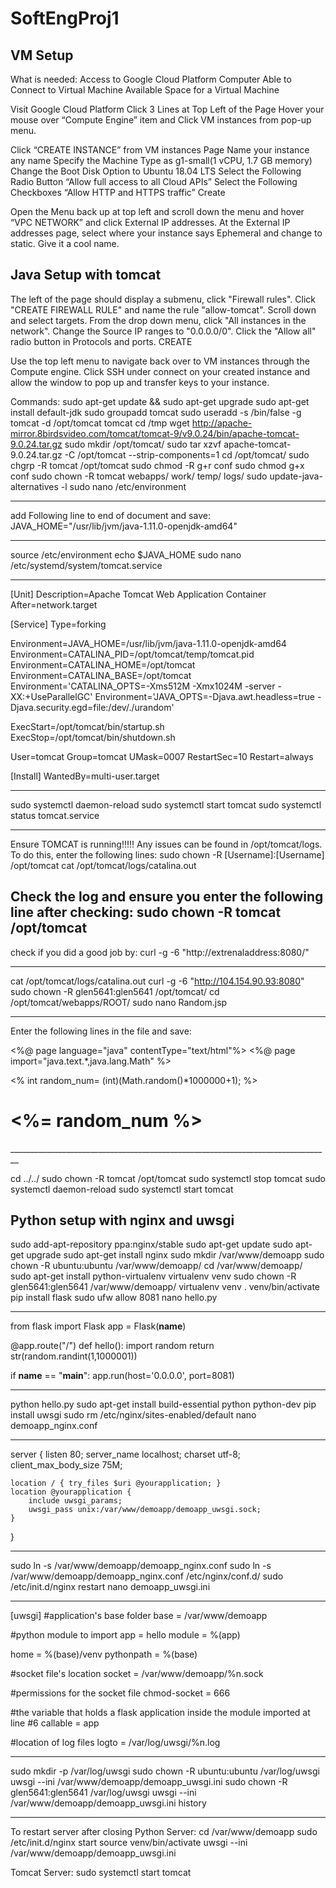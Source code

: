 # SoftEngProj1

## VM Setup
What is needed:
	Access to Google Cloud Platform
	Computer Able to Connect to Virtual Machine
	Available Space for a Virtual Machine

Visit Google Cloud Platform
Click 3 Lines at Top Left of the Page
Hover your mouse over “Compute Engine” item and Click VM instances from pop-up
menu.

Click “CREATE INSTANCE” from VM instances Page
Name your instance any name
	Specify the Machine Type as g1-small(1 vCPU, 1.7 GB memory)
	Change the Boot Disk Option to Ubuntu 18.04 LTS
	Select the Following Radio Button “Allow full access to all Cloud APIs”
	Select the Following Checkboxes “Allow HTTP and HTTPS traffic”
	Create

Open the Menu back up at top left and scroll down the menu and hover
“VPC NETWORK” and click External IP addresses.
At the External IP addresses page, select where your instance says Ephemeral
and change to static. Give it a cool name.

## Java Setup with tomcat
The left of the page should display a submenu, click "Firewall rules".
Click "CREATE FIREWALL RULE" and name the rule "allow-tomcat".
Scroll down and select targets. From the drop down menu, click
"All instances in the network".
Change the Source IP ranges to "0.0.0.0/0".
Click the "Allow all" radio button in Protocols and ports.
CREATE

Use the top left menu to navigate back over to VM instances through the Compute
engine.
Click SSH under connect on your created instance and allow the window to pop up
and transfer keys to your instance.

Commands:
sudo apt-get update && sudo apt-get upgrade
sudo apt-get install default-jdk
sudo groupadd tomcat
sudo useradd -s /bin/false -g tomcat -d /opt/tomcat tomcat
cd /tmp
wget http://apache-mirror.8birdsvideo.com/tomcat/tomcat-9/v9.0.24/bin/apache-tomcat-9.0.24.tar.gz
sudo mkdir /opt/tomcat/
sudo tar xzvf apache-tomcat-9.0.24.tar.gz -C /opt/tomcat --strip-components=1
cd /opt/tomcat/
sudo chgrp -R tomcat /opt/tomcat
sudo chmod -R g+r conf
sudo chmod g+x conf
sudo chown -R tomcat webapps/ work/ temp/ logs/
sudo update-java-alternatives -l
sudo nano /etc/environment

________________________________________________________________________________
add Following line to end of document and save:
	JAVA_HOME="/usr/lib/jvm/java-1.11.0-openjdk-amd64"
________________________________________________________________________________

source /etc/environment
echo $JAVA_HOME
sudo nano /etc/systemd/system/tomcat.service

________________________________________________________________________________
[Unit]
Description=Apache Tomcat Web Application Container
After=network.target

[Service]
Type=forking

Environment=JAVA_HOME=/usr/lib/jvm/java-1.11.0-openjdk-amd64
Environment=CATALINA_PID=/opt/tomcat/temp/tomcat.pid
Environment=CATALINA_HOME=/opt/tomcat
Environment=CATALINA_BASE=/opt/tomcat
Environment='CATALINA_OPTS=-Xms512M -Xmx1024M -server -XX:+UseParallelGC'
Environment='JAVA_OPTS=-Djava.awt.headless=true -Djava.security.egd=file:/dev/./urandom'

ExecStart=/opt/tomcat/bin/startup.sh
ExecStop=/opt/tomcat/bin/shutdown.sh

User=tomcat
Group=tomcat
UMask=0007
RestartSec=10
Restart=always

[Install]
WantedBy=multi-user.target
________________________________________________________________________________

sudo systemctl daemon-reload
sudo systemctl start tomcat
sudo systemctl status tomcat.service

________________________________________________________________________________
Ensure TOMCAT is running!!!!! Any issues can be found in /opt/tomcat/logs.
To do this, enter the following lines:
sudo chown -R [Username]:[Username] /opt/tomcat
cat /opt/tomcat/logs/catalina.out

Check the log and ensure you enter the following line after checking:
sudo chown -R tomcat /opt/tomcat
--------------------------------------------------------------------------------

check if you did a good job by:
curl -g -6 "http://extrenaladdress:8080/"
________________________________________________________________________________

cat /opt/tomcat/logs/catalina.out
curl -g -6 "http://104.154.90.93:8080"
sudo chown -R glen5641:glen5641 /opt/tomcat/
cd /opt/tomcat/webapps/ROOT/
sudo nano Random.jsp

________________________________________________________________________________
Enter the following lines in the file and save:

<%@ page language="java" contentType="text/html"%>
<%@ page import="java.text.*,java.lang.Math" %>
<html>
	<head>
		<title>Date JSP</title>
	</head>
<% int random_num= (int)(Math.random()*1000000+1); %>
<body>
	<h1><%= random_num %></h1>
</body>
</html>
________________________________________________________________________________

cd ../../
sudo chown -R tomcat /opt/tomcat
sudo systemctl stop tomcat
sudo systemctl daemon-reload
sudo systemctl start tomcat


## Python setup with nginx and uwsgi
sudo add-apt-repository ppa:nginx/stable
sudo apt-get update
sudo apt-get upgrade
sudo apt-get install nginx
sudo mkdir /var/www/demoapp
sudo chown -R ubuntu:ubuntu /var/www/demoapp/
cd /var/www/demoapp/
sudo apt-get install python-virtualenv
virtualenv venv
sudo chown -R glen5641:glen5641 /var/www/demoapp/
virtualenv venv
. venv/bin/activate
pip install flask
sudo ufw allow 8081
nano hello.py

________________________________________________________________________________
from flask import Flask
app = Flask(__name__)

@app.route("/")
def hello():
		import random
		return str(random.randint(1,1000001))

if __name__ == "__main__":
    app.run(host='0.0.0.0', port=8081)
________________________________________________________________________________

python hello.py
sudo apt-get install build-essential python python-dev
pip install uwsgi
sudo rm /etc/nginx/sites-enabled/default
nano demoapp_nginx.conf

________________________________________________________________________________
server {
    listen      80;
    server_name localhost;
    charset     utf-8;
    client_max_body_size 75M;

    location / { try_files $uri @yourapplication; }
    location @yourapplication {
        include uwsgi_params;
        uwsgi_pass unix:/var/www/demoapp/demoapp_uwsgi.sock;
    }
}
________________________________________________________________________________

sudo ln -s /var/www/demoapp/demoapp_nginx.conf
sudo ln -s /var/www/demoapp/demoapp_nginx.conf /etc/nginx/conf.d/
sudo /etc/init.d/nginx restart
nano demoapp_uwsgi.ini

________________________________________________________________________________
[uwsgi]
#application's base folder
base = /var/www/demoapp

#python module to import
app = hello
module = %(app)

home = %(base)/venv
pythonpath = %(base)

#socket file's location
socket = /var/www/demoapp/%n.sock

#permissions for the socket file
chmod-socket    = 666

#the variable that holds a flask application inside the module imported at line #6
callable = app

#location of log files
logto = /var/log/uwsgi/%n.log
________________________________________________________________________________

sudo mkdir -p /var/log/uwsgi
sudo chown -R ubuntu:ubuntu /var/log/uwsgi
uwsgi --ini /var/www/demoapp/demoapp_uwsgi.ini
sudo chown -R glen5641:glen5641 /var/log/uwsgi
uwsgi --ini /var/www/demoapp/demoapp_uwsgi.ini
history

---------------------------------------------------------------
To restart server after closing
Python Server:
cd /var/www/demoapp
sudo /etc/init.d/nginx start
source venv/bin/activate
uwsgi --ini /var/www/demoapp/demoapp_uwsgi.ini

Tomcat Server:
sudo systemctl start tomcat
